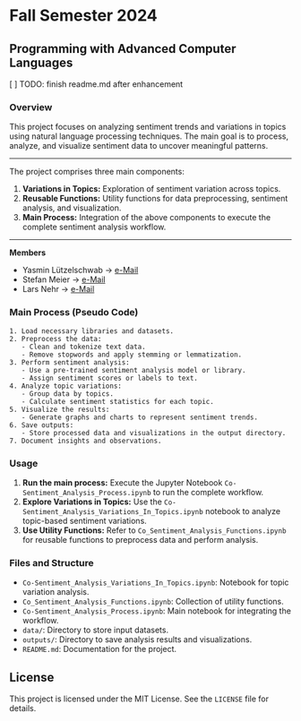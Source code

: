 # Fall Semester 2024
## Programming with Advanced Computer Languages

[ ] TODO: finish readme.md after enhancement

### Overview
This project focuses on analyzing sentiment trends and variations in topics using natural language processing techniques. The main goal is to process, analyze, and visualize sentiment data to uncover meaningful patterns.

---
The project comprises three main components:
1. **Variations in Topics:** Exploration of sentiment variation across topics.
2. **Reusable Functions:** Utility functions for data preprocessing, sentiment analysis, and visualization.
3. **Main Process:** Integration of the above components to execute the complete sentiment analysis workflow.

---
**Members**
- Yasmin Lützelschwab → [e-Mail](mailto:yasminesmeralda.luetzelschwab@student.unisg.ch)
- Stefan Meier → [e-Mail](mailto:stefan.meier@student.unisg.ch)
- Lars Nehr → [e-Mail](mailto:lars.nehr@student.unisg.ch)


### Main Process (Pseudo Code)

```plaintext
1. Load necessary libraries and datasets.
2. Preprocess the data:
   - Clean and tokenize text data.
   - Remove stopwords and apply stemming or lemmatization.
3. Perform sentiment analysis:
   - Use a pre-trained sentiment analysis model or library.
   - Assign sentiment scores or labels to text.
4. Analyze topic variations:
   - Group data by topics.
   - Calculate sentiment statistics for each topic.
5. Visualize the results:
   - Generate graphs and charts to represent sentiment trends.
6. Save outputs:
   - Store processed data and visualizations in the output directory.
7. Document insights and observations.
```


### Usage

1. **Run the main process:**
   Execute the Jupyter Notebook `Co-Sentiment_Analysis_Process.ipynb` to run the complete workflow.
2. **Explore Variations in Topics:**
   Use the `Co-Sentiment_Analysis_Variations_In_Topics.ipynb` notebook to analyze topic-based sentiment variations.
3. **Use Utility Functions:**
   Refer to `Co_Sentiment_Analysis_Functions.ipynb` for reusable functions to preprocess data and perform analysis.


### Files and Structure

- `Co-Sentiment_Analysis_Variations_In_Topics.ipynb`: Notebook for topic variation analysis.
- `Co_Sentiment_Analysis_Functions.ipynb`: Collection of utility functions.
- `Co-Sentiment_Analysis_Process.ipynb`: Main notebook for integrating the workflow.
- `data/`: Directory to store input datasets.
- `outputs/`: Directory to save analysis results and visualizations.
- `README.md`: Documentation for the project.


## License

This project is licensed under the MIT License. See the `LICENSE` file for details.